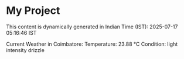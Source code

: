 # My Project

This content is dynamically generated in Indian Time (IST): 2025-07-17 05:16:46 IST


Current Weather in Coimbatore:
Temperature: 23.88 °C
Condition: light intensity drizzle
